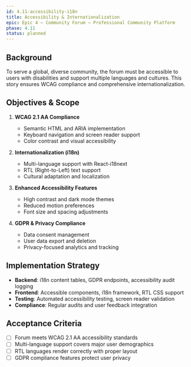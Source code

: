 ```yaml
---
id: 4.11-accessibility-i18n
title: Accessibility & Internationalization
epic: Epic 4 – Community Forum – Professional Community Platform
phase: 4.11
status: planned
---
```


## Background
To serve a global, diverse community, the forum must be accessible to users with disabilities and support multiple languages and cultures. This story ensures WCAG compliance and comprehensive internationalization.

## Objectives & Scope
1. **WCAG 2.1 AA Compliance**
   - Semantic HTML and ARIA implementation
   - Keyboard navigation and screen reader support
   - Color contrast and visual accessibility

2. **Internationalization (i18n)**
   - Multi-language support with React-i18next
   - RTL (Right-to-Left) text support
   - Cultural adaptation and localization

3. **Enhanced Accessibility Features**
   - High contrast and dark mode themes
   - Reduced motion preferences
   - Font size and spacing adjustments

4. **GDPR & Privacy Compliance**
   - Data consent management
   - User data export and deletion
   - Privacy-focused analytics and tracking

## Implementation Strategy
- **Backend**: i18n content tables, GDPR endpoints, accessibility audit logging
- **Frontend**: Accessible components, i18n framework, RTL CSS support
- **Testing**: Automated accessibility testing, screen reader validation
- **Compliance**: Regular audits and user feedback integration

## Acceptance Criteria
- [ ] Forum meets WCAG 2.1 AA accessibility standards
- [ ] Multi-language support covers major user demographics
- [ ] RTL languages render correctly with proper layout
- [ ] GDPR compliance features protect user privacy